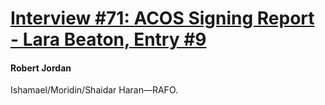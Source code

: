 # [Interview #71: ACOS Signing Report - Lara Beaton, Entry #9](https://www.theoryland.com/intvmain.php?i=71#9)

#### Robert Jordan

Ishamael/Moridin/Shaidar Haran—RAFO.

